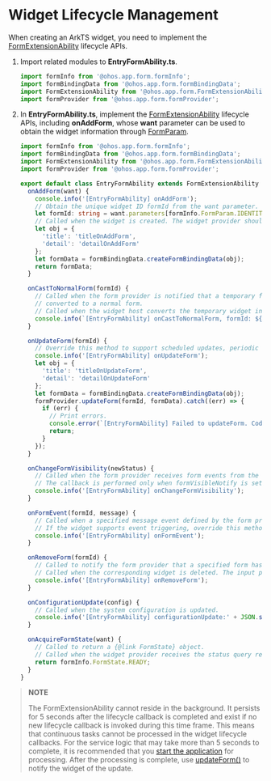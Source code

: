 # Widget Lifecycle Management


When creating an ArkTS widget, you need to implement the [FormExtensionAbility](../reference/apis/js-apis-app-form-formExtensionAbility.md) lifecycle APIs.


1. Import related modules to **EntryFormAbility.ts**.
   
   ```ts
   import formInfo from '@ohos.app.form.formInfo';
   import formBindingData from '@ohos.app.form.formBindingData';
   import FormExtensionAbility from '@ohos.app.form.FormExtensionAbility';
   import formProvider from '@ohos.app.form.formProvider';
   ```

2. In **EntryFormAbility.ts**, implement the [FormExtensionAbility](../reference/apis/js-apis-app-form-formExtensionAbility.md) lifecycle APIs, including **onAddForm**, whose **want** parameter can be used to obtain the widget information through [FormParam](../reference/apis/js-apis-app-form-formInfo.md#formparam).
   
   ```typescript
   import formInfo from '@ohos.app.form.formInfo';
   import formBindingData from '@ohos.app.form.formBindingData';
   import FormExtensionAbility from '@ohos.app.form.FormExtensionAbility';
   import formProvider from '@ohos.app.form.formProvider';
   
   export default class EntryFormAbility extends FormExtensionAbility {
     onAddForm(want) {
       console.info('[EntryFormAbility] onAddForm');
       // Obtain the unique widget ID formId from the want parameter.
       let formId: string = want.parameters[formInfo.FormParam.IDENTITY_KEY];
       // Called when the widget is created. The widget provider should return the widget data binding class.
       let obj = {
         'title': 'titleOnAddForm',
         'detail': 'detailOnAddForm'
       };
       let formData = formBindingData.createFormBindingData(obj);
       return formData;
     }
   
     onCastToNormalForm(formId) {
       // Called when the form provider is notified that a temporary form is successfully
       // converted to a normal form.
       // Called when the widget host converts the temporary widget into a normal one. The widget provider should do something to respond to the conversion.
       console.info(`[EntryFormAbility] onCastToNormalForm, formId: ${formId}`);
     }
   
     onUpdateForm(formId) {
       // Override this method to support scheduled updates, periodic updates, or updates requested by the widget host.
       console.info('[EntryFormAbility] onUpdateForm');
       let obj = {
         'title': 'titleOnUpdateForm',
         'detail': 'detailOnUpdateForm'
       };
       let formData = formBindingData.createFormBindingData(obj);
       formProvider.updateForm(formId, formData).catch((err) => {
         if (err) {
           // Print errors.
           console.error(`[EntryFormAbility] Failed to updateForm. Code: ${err.code}, message: ${err.message}`);
           return;
         }
       });
     }
   
     onChangeFormVisibility(newStatus) {
       // Called when the form provider receives form events from the system.
       // The callback is performed only when formVisibleNotify is set to true and the application is a system application.
       console.info('[EntryFormAbility] onChangeFormVisibility');
     }
   
     onFormEvent(formId, message) {
       // Called when a specified message event defined by the form provider is triggered.
       // If the widget supports event triggering, override this method and implement the trigger.
       console.info('[EntryFormAbility] onFormEvent');
     }
   
     onRemoveForm(formId) {
       // Called to notify the form provider that a specified form has been destroyed.
       // Called when the corresponding widget is deleted. The input parameter is the ID of the deleted card.
       console.info('[EntryFormAbility] onRemoveForm');
     }
   
     onConfigurationUpdate(config) {
       // Called when the system configuration is updated.
       console.info('[EntryFormAbility] configurationUpdate:' + JSON.stringify(config));
     }
   
     onAcquireFormState(want) {
       // Called to return a {@link FormState} object.
       // Called when the widget provider receives the status query result of a widget. By default, the initial state of the widget is returned.
       return formInfo.FormState.READY;
     }
   }
   ```


> **NOTE**
>
> The FormExtensionAbility cannot reside in the background. It persists for 5 seconds after the lifecycle callback is completed and exist if no new lifecycle callback is invoked during this time frame. This means that continuous tasks cannot be processed in the widget lifecycle callbacks. For the service logic that may take more than 5 seconds to complete, it is recommended that you [start the application](arkts-ui-widget-event-uiability.md) for processing. After the processing is complete, use [updateForm()](../reference/apis/js-apis-app-form-formProvider.md#updateform) to notify the widget of the update.
